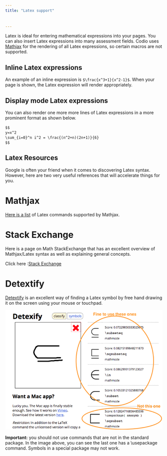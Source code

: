 ```yaml
---
title: "Latex support"


---
```


Latex is ideal for entering mathematical expressions into your pages. You can also insert Latex expressions into many assessment fields. Codio uses [Mathjax](http://www.mathjax.org/) for the rendering of all Latex expressions, so certain macros are not supported.

## Inline Latex expressions
An example of an inline expression is `$\frac{x^3+1}{x^2-1}$`. When your page is shown, the Latex expression will render appropriately.

## Display mode Latex expressions
You can also render one more more lines of Latex expressions in a more prominent format as shown below.

```
$$
y=x^2
\sum_{i=0}^n i^2 = \frac{(n^2+n)(2n+1)}{6}
$$
```

## Latex Resources
Google is often your friend when it comes to discovering Latex syntax. However, here are two very useful references that will accelerate things for you.

# Mathjax
[Here is a list](http://docs.mathjax.org/en/latest/tex.html#supported-latex-commands) of Latex commands supported by Mathjax.

# Stack Exchange
Here is a page on Math StackExchange that has an excellent overview of Mathjax/Latex syntax as well as explaining general concepts.

Click here :[Stack Exchange](https://math.meta.stackexchange.com/questions/5020/mathjax-basic-tutorial-and-quick-reference)

# Detextify
[Detextify](http://detexify.kirelabs.org/classify.html) is an excellent way of finding a Latex symbol by free hand drawing it on the screen using your mouse or touchpad.

<img alt="Detextify" src="/img/detextify.png" class="simple"/>

**Important:** you should not use commands that are not in the standard package. In the image above, you can see the last one has a \usepackage command. Symbols in a special package may not work.